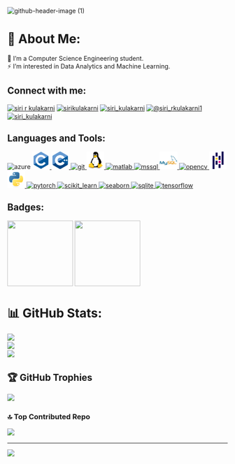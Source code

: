 ![github-header-image (1)](https://github.com/Siri-Kulakarni/Siri-Kulakarni/assets/106859656/6eaa768c-c06f-4111-ad0d-397baa2aab47)

# 💫 About Me:
🔭 I’m a Computer Science Engineering student.<br>⚡ I’m interested in Data Analytics and Machine Learning.<br>



## Connect with me:
<p align="left">
<a href="www.linkedin.com/in/siri-r-kulakarni" target="blank"><img align="center" src="https://raw.githubusercontent.com/rahuldkjain/github-profile-readme-generator/master/src/images/icons/Social/linked-in-alt.svg" alt="siri r kulakarni" height="30" width="40" /></a>
<a href="https://kaggle.com/sirikulakarni" target="blank"><img align="center" src="https://raw.githubusercontent.com/rahuldkjain/github-profile-readme-generator/master/src/images/icons/Social/kaggle.svg" alt="sirikulakarni" height="30" width="40" /></a>
<a href="https://instagram.com/siri_kulakarni" target="blank"><img align="center" src="https://raw.githubusercontent.com/rahuldkjain/github-profile-readme-generator/master/src/images/icons/Social/instagram.svg" alt="siri_kulakarni" height="30" width="40" /></a>
<a href="https://www.hackerrank.com/siri_rkulakarni1" target="blank"><img align="center" src="https://raw.githubusercontent.com/rahuldkjain/github-profile-readme-generator/master/src/images/icons/Social/hackerrank.svg" alt="@siri_rkulakarni1" height="30" width="40" /></a>
<a href="https://www.leetcode.com/siri_kulakarni" target="blank"><img align="center" src="https://raw.githubusercontent.com/rahuldkjain/github-profile-readme-generator/master/src/images/icons/Social/leet-code.svg" alt="siri_kulakarni" height="30" width="40" /></a>
  <br>
</p>

## Languages and Tools:
<p align="left"> <a href="https://azure.microsoft.com/en-in/" target="_blank" rel="noreferrer"> </a> <img src="https://www.vectorlogo.zone/logos/microsoft_azure/microsoft_azure-icon.svg" alt="azure" width="40" height="40"/> </a> <a href="https://www.cprogramming.com/" target="_blank" rel="noreferrer"> <img src="https://raw.githubusercontent.com/devicons/devicon/master/icons/c/c-original.svg" alt="c" width="40" height="40"/> </a> <a href="https://www.w3schools.com/cpp/" target="_blank" rel="noreferrer"> <img src="https://raw.githubusercontent.com/devicons/devicon/master/icons/cplusplus/cplusplus-original.svg" alt="cplusplus" width="40" height="40"/> </a> <a href="https://git-scm.com/" target="_blank" rel="noreferrer"> <img src="https://www.vectorlogo.zone/logos/git-scm/git-scm-icon.svg" alt="git" width="40" height="40"/> </a> <a href="https://www.linux.org/" target="_blank" rel="noreferrer"> <img src="https://raw.githubusercontent.com/devicons/devicon/master/icons/linux/linux-original.svg" alt="linux" width="40" height="40"/> </a> <a href="https://www.mathworks.com/" target="_blank" rel="noreferrer"> <img src="https://upload.wikimedia.org/wikipedia/commons/2/21/Matlab_Logo.png" alt="matlab" width="40" height="40"/> </a> <a href="https://www.microsoft.com/en-us/sql-server" target="_blank" rel="noreferrer"> <img src="https://www.svgrepo.com/show/303229/microsoft-sql-server-logo.svg" alt="mssql" width="40" height="40"/> </a> <a href="https://www.mysql.com/" target="_blank" rel="noreferrer"> <img src="https://raw.githubusercontent.com/devicons/devicon/master/icons/mysql/mysql-original-wordmark.svg" alt="mysql" width="40" height="40"/> </a> <a href="https://opencv.org/" target="_blank" rel="noreferrer"> <img src="https://www.vectorlogo.zone/logos/opencv/opencv-icon.svg" alt="opencv" width="40" height="40"/> </a> <a href="https://pandas.pydata.org/" target="_blank" rel="noreferrer"> <img src="https://raw.githubusercontent.com/devicons/devicon/2ae2a900d2f041da66e950e4d48052658d850630/icons/pandas/pandas-original.svg" alt="pandas" width="40" height="40"/> </a> <a href="https://www.python.org" target="_blank" rel="noreferrer"> <img src="https://raw.githubusercontent.com/devicons/devicon/master/icons/python/python-original.svg" alt="python" width="40" height="40"/> </a> <a href="https://pytorch.org/" target="_blank" rel="noreferrer"> <img src="https://www.vectorlogo.zone/logos/pytorch/pytorch-icon.svg" alt="pytorch" width="40" height="40"/> </a> <a href="https://scikit-learn.org/" target="_blank" rel="noreferrer"> <img src="https://upload.wikimedia.org/wikipedia/commons/0/05/Scikit_learn_logo_small.svg" alt="scikit_learn" width="40" height="40"/> </a> <a href="https://seaborn.pydata.org/" target="_blank" rel="noreferrer"> <img src="https://seaborn.pydata.org/_images/logo-mark-lightbg.svg" alt="seaborn" width="40" height="40"/> </a> <a href="https://www.sqlite.org/" target="_blank" rel="noreferrer"> <img src="https://www.vectorlogo.zone/logos/sqlite/sqlite-icon.svg" alt="sqlite" width="40" height="40"/> </a> <a href="https://www.tensorflow.org" target="_blank" rel="noreferrer"> <img src="https://www.vectorlogo.zone/logos/tensorflow/tensorflow-icon.svg" alt="tensorflow" width="40" height="40"/> </a> </p>


## Badges:
<img src = "https://github.com/Siri-Kulakarni/Siri-Kulakarni/assets/106859656/818c7dcb-08b4-4196-b6d0-f8a5a55149f0" width="150" height="150">
<img src = "https://github.com/Siri-Kulakarni/Siri-Kulakarni/assets/106859656/6e0ca061-8639-49da-ac1e-727fe6ddde0b" width="150" height="150">

# 📊 GitHub Stats:
![](https://github-readme-stats.vercel.app/api?username=Siri-Kulakarni&theme=tokyonight&hide_border=false&include_all_commits=true&count_private=true)<br/>
![](https://github-readme-streak-stats.herokuapp.com/?user=Siri-Kulakarni&theme=tokyonight&hide_border=false)<br/>
![](https://github-readme-stats.vercel.app/api/top-langs/?username=Siri-Kulakarni&theme=tokyonight&hide_border=false&include_all_commits=true&count_private=true&layout=compact)

## 🏆 GitHub Trophies
![](https://github-profile-trophy.vercel.app/?username=Siri-Kulakarni&theme=tokyonight&no-frame=false&no-bg=false&margin-w=4)

### 🔝 Top Contributed Repo
![](https://github-contributor-stats.vercel.app/api?username=Siri-Kulakarni&limit=5&theme=tokyonight&combine_all_yearly_contributions=true)

---
[![](https://visitcount.itsvg.in/api?id=Siri-Kulakarni&label=Profile%20Views&color=6&icon=5&pretty=true)](https://visitcount.itsvg.in)

<!-- Proudly created with GPRM ( https://gprm.itsvg.in ) -->

